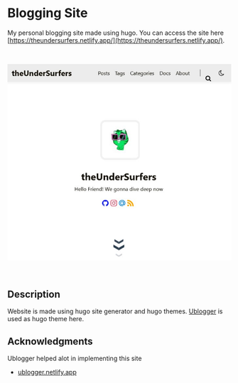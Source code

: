 # Blogging Site


My personal blogging site made using hugo. You can access the site here [https://theundersurfers.netlify.app/](https://theundersurfers.netlify.app/).

<br>

![site home page](/site.jpg)

<br>

## Description

Website is made using hugo site  generator and hugo themes. [Ublogger](https://github.com/uPagge/uBlogger)  is used as hugo theme here.
## Acknowledgments

Ublogger helped alot in implementing this site
* [ublogger.netlify.app](https://ublogger.netlify.app) 